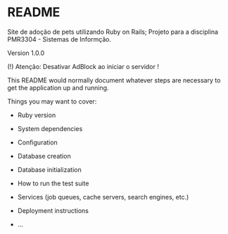 # README

Site de adoção de pets utilizando Ruby on Rails; 
Projeto para a disciplina PMR3304 - Sistemas de Informção.

Version 1.0.0

(!) Atenção: Desativar AdBlock ao iniciar o servidor !

This README would normally document whatever steps are necessary to get the
application up and running.

Things you may want to cover:

* Ruby version

* System dependencies

* Configuration

* Database creation

* Database initialization

* How to run the test suite

* Services (job queues, cache servers, search engines, etc.)

* Deployment instructions

* ...
